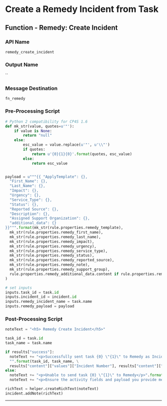<!--
    DO NOT MANUALLY EDIT THIS FILE
    THIS FILE IS AUTOMATICALLY GENERATED WITH resilient-sdk codegen
    Generated with resilient-sdk v51.0.2.0.974
-->

# Create a Remedy Incident from Task

## Function - Remedy: Create Incident

### API Name
`remedy_create_incident`

### Output Name
``

### Message Destination
`fn_remedy`

### Pre-Processing Script
```python
# Python 2 compatibility for CP4S 1.6
def mk_str(value, quotes=u'"'):
    if value is None:
        return "null"
    else:
        esc_value = value.replace(u'"', u'\\"')
        if quotes:
            return u'{0}{1}{0}'.format(quotes, esc_value)
        else:
            return esc_value


payload = u"""{{ "ApplyTemplate": {},
  "First_Name": {},
  "Last_Name": {},
  "Impact": {},
  "Urgency": {},
  "Service_Type": {},
  "Status": {},
  "Reported Source": {},
  "Description": {},
  "Assigned Support Organization": {},
  "additional_data": {}
}}""".format(mk_str(rule.properties.remedy_template),
  mk_str(rule.properties.remedy_first_name),
  mk_str(rule.properties.remedy_last_name),
  mk_str(rule.properties.remedy_impact),
  mk_str(rule.properties.remedy_urgency),
  mk_str(rule.properties.remedy_service_type),
  mk_str(rule.properties.remedy_status),
  mk_str(rule.properties.remedy_reported_source),
  mk_str(rule.properties.remedy_note),
  mk_str(rule.properties.remedy_support_group),
  rule.properties.remedy_additional_data.content if rule.properties.remedy_additional_data.content else "null"
)

# set inputs
inputs.task_id = task.id 
inputs.incident_id = incident.id
inputs.remedy_incident_name = task.name
inputs.remedy_payload = payload

```

### Post-Processing Script
```python
noteText = "<h5> Remedy Create Incident</h5>"

task_id = task.id
task_name = task.name

if results["success"]:
  noteText += "<p>Successfully sent task {0} \"{1}\" to Remedy as Incident Number {2} (UI name) and Request ID {3} (API name).</p>"\
  "".format(task_id, task_name, \
  results["content"]["values"]["Incident Number"], results["content"]["values"]["Request ID"])
else:
  noteText += "<p>Unable to send task {0} \"{1}\" to Remedy</p>".format(task_id, task_name)
  noteText += "<p>Ensure the activity fields and payload you provide meet the minimum requirements in your system for incident creation and routing."

richText = helper.createRichText(noteText)
incident.addNote(richText)
```

---

